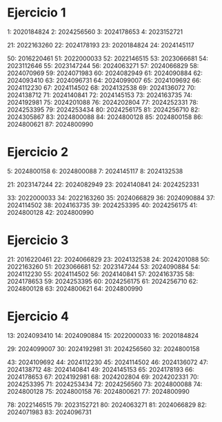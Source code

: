 # Ejercicio 1
1: 2020184824
2: 2024256560
3: 2024178653
4: 2023152721

21: 2022163260
22: 2024178193
23: 2020184824
24: 2024145117

50: 2016220461
51: 2022000033
52: 2022146515
53: 2023066681
54: 2023112646
55: 2023147244
56: 2024063271
57: 2024066829
58: 2024070969
59: 2024071983
60: 2024082949
61: 2024090884
62: 2024093410
63: 2024096731
64: 2024099007
65: 2024109692
66: 2024112230
67: 2024114502
68: 2024132538
69: 2024136072
70: 2024138712
71: 2024140841
72: 2024145153
73: 2024163735
74: 2024192981
75: 2024201088
76: 2024202804
77: 2024252331
78: 2024253395
79: 2024253434
80: 2024256175
81: 2024256710
82: 2024305867
83: 2024800088
84: 2024800128
85: 2024800158
86: 2024800621
87: 2024800990

# Ejercicio 2
5: 2024800158
6: 2024800088
7: 2024145117
8: 2024132538

21: 2023147244
22: 2024082949
23: 2024140841
24: 2024252331

33: 2022000033
34: 2022163260
35: 2024066829
36: 2024090884
37: 2024114502
38: 2024163735
39: 2024253395
40: 2024256175
41: 2024800128
42: 2024800990

# Ejercicio 3
21: 2016220461
22: 2024066829
23: 2024132538
24: 2024201088
50: 2022163260
51: 2023066681
52: 2023147244
53: 2024090884
54: 2024112230
55: 2024114502
56: 2024140841
57: 2024163735
58: 2024178653
59: 2024253395
60: 2024256175
61: 2024256710
62: 2024800128
63: 2024800621
64: 2024800990

# Ejercicio 4
13: 2024093410
14: 2024090884
15: 2022000033
16: 2020184824

29: 2024099007
30: 2024192981
31: 2024256560
32: 2024800158

43: 2024109692
44: 2024112230
45: 2024114502
46: 2024136072
47: 2024138712
48: 2024140841
49: 2024145153
65: 2024178193
66: 2024178653
67: 2024192981
68: 2024202804
69: 2024202331
70: 2024253395
71: 2024253434
72: 2024256560
73: 2024800088
74: 2024800128
75: 2024800158
76: 2024800621
77: 2024800990

78: 2022146515
79: 2023152721
80: 2024063271
81: 2024066829
82: 2024071983
83: 2024096731
